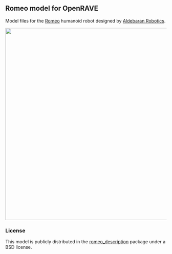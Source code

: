 ## Romeo model for OpenRAVE

Model files for the [Romeo](http://projetromeo.com/) humanoid robot designed by
[Aldebaran Robotics](https://www.ald.softbankrobotics.com/). 

<img src="https://scaron.info/images/openrave/romeo.png" width="600">

### License

This model is publicly distributed in the
[romeo\_description](http://wiki.ros.org/romeo\_description) package under a
BSD license.
